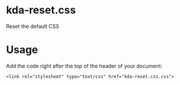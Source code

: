 kda-reset.css
=========

Reset the default CSS

Usage
========

Add the code right after the top of the header of your document:

`<link rel="stylesheet" type="text/css" href="kda-reset.css.css">`
